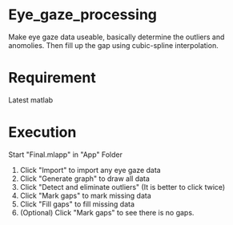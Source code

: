 # Eye_gaze_processing
Make eye gaze data useable, basically determine the outliers and anomolies. Then fill up the gap using cubic-spline interpolation.

# Requirement
Latest matlab

# Execution

Start "Final.mlapp" in "App" Folder
1. Click "Import" to import any eye gaze data
2. Click "Generate graph" to draw all data
3. Click "Detect and eliminate outliers" (It is better to click twice)
4. Click "Mark gaps" to mark missing data
5. Click "Fill gaps" to fill missing data
6. (Optional) Click "Mark gaps" to see there is no gaps.
